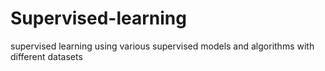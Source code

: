 # Supervised-learning
supervised learning using various supervised models and algorithms with different datasets

